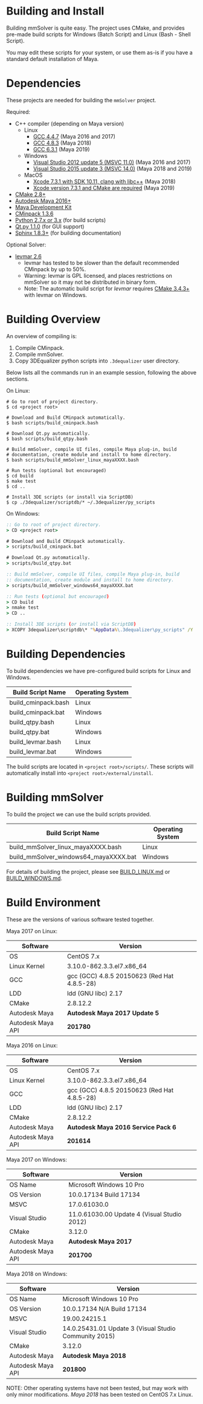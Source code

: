 # Building and Install

Building mmSolver is quite easy. The project uses CMake, and provides 
pre-made build scripts for Windows (Batch Script) and Linux (Bash - 
Shell Script).

You may edit these scripts for your system, or use them as-is if you 
have a standard default installation of Maya.

# Dependencies

These projects are needed for building the ``mmSolver`` project.

Required:
- C++ compiler (depending on Maya version)
  - Linux
    - [GCC 4.4.7](https://gcc.gnu.org/) (Maya 2016 and 2017)
    - [GCC 4.8.3](https://gcc.gnu.org/) (Maya 2018)
    - [GCC 6.3.1](https://gcc.gnu.org/) (Maya 2019)
  - Windows
    - [Visual Studio 2012 update 5 (MSVC 11.0)](https://visualstudio.microsoft.com/downloads/) (Maya 2016 and 2017)
    - [Visual Studio 2015 update 3 (MSVC 14.0)](https://visualstudio.microsoft.com/downloads/) (Maya 2018 and 2019)
  - MacOS
    - [Xcode 7.3.1 with SDK 10.11, clang with libc++](https://developer.apple.com/download) (Maya 2018)
    - [Xcode version 7.3.1 and CMake are required](https://developer.apple.com/download) (Maya 2019)
- [CMake 2.8+](https://cmake.org/)
- [Autodesk Maya 2016+](https://www.autodesk.com.au/products/maya/overview)
- [Maya Development Kit](https://www.autodesk.com/developer-network/platform-technologies/maya)
- [CMinpack 1.3.6](https://github.com/devernay/cminpack/releases/tag/v1.3.6)
- [Python 2.7.x or 3.x](https://www.python.org/) (for build scripts)
- [Qt.py 1.1.0](https://github.com/mottosso/Qt.py/releases/tag/1.1.0) (for GUI support)
- [Sphinx 1.8.3+](http://www.sphinx-doc.org/en/master/index.html) (for building documentation)

Optional Solver:
- [levmar 2.6](http://users.ics.forth.gr/~lourakis/levmar/)
  - levmar has tested to be slower than the default recommended
    CMinpack by up to 50%.
  - Warning: levmar is GPL licensed, and places restrictions on 
    mmSolver so it may not be distributed in binary form.  
  - Note: The automatic build script for _levmar_ requires 
    [CMake 3.4.3+](https://cmake.org/) with levmar on Windows.

# Building Overview

An overview of compiling is:

1. Compile CMinpack.
2. Compile mmSolver.
3. Copy 3DEqualizer python scripts into `.3dequalizer` user directory.

Below lists all the commands run in an example session, following the
above sections.

On Linux:
```commandline
# Go to root of project directory.
$ cd <project root>

# Download and Build CMinpack automatically.
$ bash scripts/build_cminpack.bash

# Download Qt.py automatically.
$ bash scripts/build_qtpy.bash

# Build mmSolver, compile UI files, compile Maya plug-in, build
# documentation, create module and install to home directory.
$ bash scripts/build_mmSolver_linux_mayaXXXX.bash

# Run tests (optional but encouraged)
$ cd build
$ make test
$ cd ..

# Install 3DE scripts (or install via ScriptDB)
$ cp ./3dequalizer/scriptdb/* ~/.3dequalizer/py_scripts
```

On Windows:
```cmd
:: Go to root of project directory.
> CD <project root>

# Download and Build CMinpack automatically.
> scripts/build_cminpack.bat

# Download Qt.py automatically.
> scripts/build_qtpy.bat

:: Build mmSolver, compile UI files, compile Maya plug-in, build
:: documentation, create module and install to home directory.
> scripts/build_mmSolver_windows64_mayaXXXX.bat

:: Run tests (optional but encouraged)
> CD build
> nmake test
> CD ..

:: Install 3DE scripts (or install via ScriptDB)
> XCOPY 3dequalizer\scriptdb\* "%AppData%\.3dequalizer\py_scripts" /Y
```

# Building Dependencies

To build dependencies we have pre-configured build scripts for Linux
and Windows.
  
| Build Script Name   | Operating System |
| ------------        | -----------      |
| build_cminpack.bash | Linux            |
| build_cminpack.bat  | Windows          |
| build_qtpy.bash     | Linux            |
| build_qtpy.bat      | Windows          |
| build_levmar.bash   | Linux            |
| build_levmar.bat    | Windows          |

The build scripts are located in `<project root>/scripts/`.
These scripts will automatically install into `<project root>/external/install`.

# Building mmSolver

To build the project we can use the build scripts provided.
  
| Build Script Name                     | Operating System |
| ------------                          | -----------      |
| build_mmSolver_linux_mayaXXXX.bash    | Linux            |
| build_mmSolver_windows64_mayaXXXX.bat | Windows          |

For details of building the project, please see
[BUILD_LINUX.md](https://github.com/david-cattermole/mayaMatchMoveSolver/blob/master/BUILD_LINUX.md)
or
[BUILD_WINDOWS.md](https://github.com/david-cattermole/mayaMatchMoveSolver/blob/master/BUILD_WINDOWS.md).

# Build Environment

These are the versions of various software tested together.

Maya 2017 on Linux:

| Software          | Version                                     |
| ------------      | -----------                                 |
| OS                | CentOS 7.x                                  |
| Linux Kernel      | 3.10.0-862.3.3.el7.x86_64                   |
| GCC               | gcc (GCC) 4.8.5 20150623 (Red Hat 4.8.5-28) |
| LDD               | ldd (GNU libc) 2.17                         |
| CMake             | 2.8.12.2                                    |
| Autodesk Maya     | **Autodesk Maya 2017 Update 5**             |
| Autodesk Maya API | **201780**                                  |

Maya 2016 on Linux:

| Software          | Version                                     |
| ------------      | -----------                                 |
| OS                | CentOS 7.x                                  |
| Linux Kernel      | 3.10.0-862.3.3.el7.x86_64                   |
| GCC               | gcc (GCC) 4.8.5 20150623 (Red Hat 4.8.5-28) |
| LDD               | ldd (GNU libc) 2.17                         |
| CMake             | 2.8.12.2                                    |
| Autodesk Maya     | **Autodesk Maya 2016 Service Pack 6**       |
| Autodesk Maya API | **201614**                                  |

Maya 2017 on Windows:

| Software          | Version                                     |
| ------------      | -----------                                 |
| OS Name           | Microsoft Windows 10 Pro                    |
| OS Version        | 10.0.17134 Build 17134                      |
| MSVC              | 17.0.61030.0                                |
| Visual Studio     | 11.0.61030.00 Update 4 (Visual Studio 2012) |
| CMake             | 3.12.0                                      |
| Autodesk Maya     | **Autodesk Maya 2017**                      |
| Autodesk Maya API | **201700**                                  |

Maya 2018 on Windows:

| Software          | Version                                               |
| ------------      | -----------                                           |
| OS Name           | Microsoft Windows 10 Pro                              |
| OS Version        | 10.0.17134 N/A Build 17134                            |
| MSVC              | 19.00.24215.1                                         |
| Visual Studio     | 14.0.25431.01 Update 3 (Visual Studio Community 2015) |
| CMake             | 3.12.0                                                |
| Autodesk Maya     | **Autodesk Maya 2018**                                |
| Autodesk Maya API | **201800**                                            |

NOTE: Other operating systems have not been tested, but may work with
only minor modifications. *Maya 2018* has been tested on CentOS 7.x
Linux.
